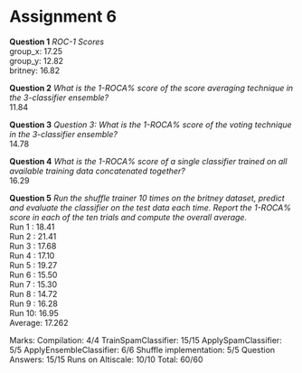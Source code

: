 Assignment 6  
============  
  
**Question 1** _ROC-1 Scores_  
group_x: 17.25  
group_y: 12.82  
britney: 16.82  
  
**Question 2** _What is the 1-ROCA% score of the score averaging technique in the 3-classifier ensemble?_  
11.84  
  
**Question 3** _Question 3: What is the 1-ROCA% score of the voting technique in the 3-classifier ensemble?_  
14.78  
  
**Question 4** _What is the 1-ROCA% score of a single classifier trained on all available training data concatenated together?_  
16.29  
  
**Question 5** _Run the shuffle trainer 10 times on the britney dataset, predict and evaluate the classifier on the test data each time. Report the 1-ROCA% score in each of the ten trials and compute the overall average._  
Run 1 :  18.41  
Run 2 :  21.41  
Run 3 :  17.68  
Run 4 :  17.10  
Run 5 :  19.27  
Run 6 :  15.50  
Run 7 :  15.30  
Run 8 :  14.72  
Run 9 :  16.28  
Run 10:  16.95    
Average: 17.262

Marks:
Compilation: 4/4
TrainSpamClassifier: 15/15
ApplySpamClassifier: 5/5
ApplyEnsembleClassifier: 6/6
Shuffle implementation: 5/5
Question Answers: 15/15
Runs on Altiscale: 10/10
Total: 60/60


